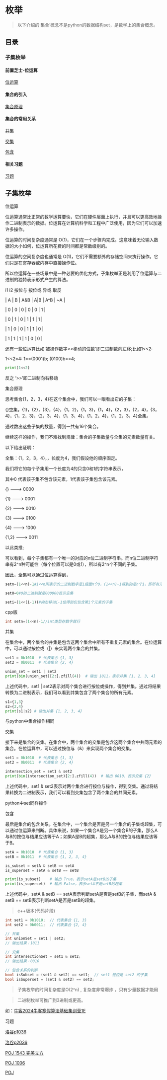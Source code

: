 # 枚举

> 以下介绍的‘集合’概念不是python的数据结构set，是数学上的集合概念。


## 目录


### 子集枚举

#### 前置芝士-位运算

[位运算](#位运算)

#### 集合的引入

[集合原理](#集合原理)

#### 集合的常用关系


[并集](#并集)

[交集](#交集)

[包含](#包含)

#### 相关习题

[习题](#习题)


## 子集枚举



 <a name="位运算">位运算</a>

位运算通常比正常的数学运算要快，它们在硬件层面上执行，并且可以更高效地操作二进制表示的数据。位运算在计算机科学和工程中广泛使用，因为它们可以加速许多操作。

位运算的时间复杂度通常是 O(1)，它们在一个步骤内完成。这意味着无论输入数据的大小如何，位运算所花费的时间都是常数级别的。

位运算的空间复杂度也通常是 O(1)，它们不需要额外的存储空间来执行操作。它们只是在寄存器或内存中直接操作位。

所以位运算在一些场景中是一种必要的优化方式，子集枚举正是利用了位运算与二进制的独特表示形式产生的算法。

i1  i2  按位与  按位或   异或    取反

| A | B | A&B | A|B | A^B | ~A |

| 0 | 0 |   0   |  0  |   0   |  1 |

| 0 | 1 |   0   |  1  |   1   |  1 |

| 1 | 0 |   0   |  1  |   1   |  0 |

| 1 | 1 |   1   |  1  |   0   |  0 |

还有一些位运算比如'被操作数字<<移动的位数'即二进制数向左移;比如1<<2:

1<<2=4:  1==(0001)b;  (0100)b==4;

```python
print(1<<2)
```

反之 ‘>>’即二进制向右移动



 <a name="集合原理">集合原理</a>

 思考集合{1，2，3，4}在这个集合中，我们可以一眼看出它的子集：

 {}空集，{1}，{2}，{3}，{4}，{1，2}，{1，3}，{1，4}，{2，3}，{2，4}，{3，4}，{1，2，3}，{2，3，4}，{1，3，4}，{1，2，4}，{1，2，3，4}全集。

 通过数出这些子集的数量，得到一共有16个集合。

 继续这样的操作，我们不难找到规律：集合的子集数量与全集的元素数量有关。
 
 以下给出证明：

全集：{1，2，3，4}，，长度为4，我们假设他的顺序固定。

我们将它的每个子集用一个长度为4的只含0和1的字符串表示，

其中0 代表该子集不包含该元素，1代表该子集包含该元素。

 {}  ---> 0000 

 {1} ---> 0001

 {2} ---> 0010

 {3} ---> 0100

 {4} ---> 1000

 {1,2} ---> 0011

 以此类推;

可以看到，每个子集都有一个唯一的对应的n位二进制字符串。而n位二进制字符串有2^n种可能性（每个位置可以是0或1），所以有2^n个不同的子集。

因此，全集可以通过位运算得到，

```python
setn=(1<<n)-1#1<<n所表示的二进制数字是1后面n个0，(1<<n)-1得到的是n个1，即所有元素都被选中。表达全集

set0=0#0的二进制就是000000表示空集

seti=(1<<(i-1))#向左移动i-1位得到仅包含第i个元素的子集
```

cpp版

```cpp
int setn=(1<<n)-1//int类型存数字就行
```



 <a name="并集">并集</a>

在集合中，两个集合的并集是包含这两个集合中所有不重复元素的集合。在位运算中，可以通过按位或（|）来实现两个集合的并集。

```python
set1 = 0b1010  # 代表集合 {1, 3}
set2 = 0b0011  # 代表集合 {2, 4}

union_set = set1 | set2
print(bin(union_set)[2:].zfill(4))  # 输出 1011，表示并集 {1, 2, 3, 4}
```

上述代码中，set1 | set2表示对两个集合进行按位或操作，得到并集。通过将结果转换为二进制表示，我们可以看到并集包含了两个集合的所有元素。

```python
s1={1,3}
s2={2,4}
print(s1|s2) # 输出并集 {1, 2, 3, 4}
```

与python中集合操作相同


 <a name="交集">交集</a>

接下来是集合的交集。在集合中，两个集合的交集是包含这两个集合中共同元素的集合。在位运算中，可以通过按位与（&）来实现两个集合的交集。

```python
set1 = 0b1010  # 代表集合 {1, 3}
set2 = 0b0011  # 代表集合 {2, 4}

intersection_set = set1 & set2
print(bin(intersection_set)[2:].zfill(4))  # 输出 0010，表示交集 {2}
```

上述代码中，set1 & set2表示对两个集合进行按位与操作，得到交集。通过将结果转换为二进制表示，我们可以看到交集包含了两个集合的共同元素。

python中set同样操作

 <a name="包含">包含</a>

 最后是集合的包含关系。在集合中，一个集合是否是另一个集合的子集或超集，可以通过位运算来判断。具体来说，如果一个集合A是另一个集合B的子集，那么A与B的按位与结果应该等于A；如果A是B的超集，那么A与B的按位与结果应该等于B。

```python
setA = 0b1010  # 代表集合 {1, 3}
setB = 0b1011  # 代表集合 {1, 2, 3, 4}

is_subset = setA & setB == setA
is_superset = setA & setB == setB

print(is_subset)    # 输出 True，表示setA是setB的子集
print(is_superset)  # 输出 False，表示setA不是setB的超集
```

上述代码中，setA & setB == setA表示判断setA是否是setB的子集，而setA & setB == setB表示判断setA是否是setB的超集。


>c++版本(代码片段)


```cpp
int set1 = 0b1010;  // 代表集合 {1, 3}
int set2 = 0b0011;  // 代表集合 {2, 4}

// 并集
int unionSet = set1 | set2;
// 输出结果：1011

// 交集
int intersectionSet = set1 & set2;
// 输出结果：0010

// 包含关系的判断
bool isSubset = (set1 & set2) == set1;  // set1 是否是 set2 的子集
bool isSuperset = (set1 & set2) == set2;

```


>子集枚举的时间复杂度是O(2^n) , 复杂度非常爆炸 ，只有少量数据才能用

> 二进制枚举可推广到3进制或更高。

如：[牛客2024牛客寒假算法基础集训营1E](https://ac.nowcoder.com/acm/contest/67741/E "E")


<a name="习题">习题</a>

[洛谷p1036](https://www.luogu.com.cn/problem/P1036 "P1036 [NOIP2002 普及组] 选数")

[洛谷p2036](https://www.luogu.com.cn/problem/P2036 "P2036 [COCI 2008/2009 #2] PERKET")

[POJ 1543 完美立方](http://poj.org/problem?id=1543 "Perfect Cubes")

[POJ 1006](http://poj.org/problem?id=1006 "Biorhythms")

[POJ](http://poj.org/ "Orz")